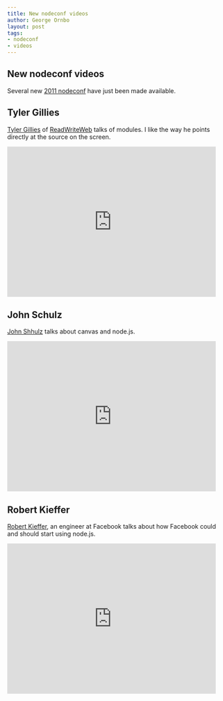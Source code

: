 ```yaml
---
title: New nodeconf videos
author: George Ornbo
layout: post
tags:
- nodeconf
- videos
---
```


## New nodeconf videos

Several new [2011 nodeconf][1] have just been made available.

## Tyler Gillies

[Tyler Gillies][2] of [ReadWriteWeb][3] talks of modules. I like the way he points directly at the source on the screen.

<iframe src="http://blip.tv/play/g_MngtCaPAI.html" width="480" height="346" frameborder="0" allowfullscreen></iframe>

## John Schulz

[John Shhulz][4] talks about canvas and node.js.

<iframe src="http://blip.tv/play/g_mngtcztgi.html" width="480" height="346" frameborder="0" allowfullscreen></iframe>

## Robert Kieffer

[Robert Kieffer][5], an engineer at Facebook talks about how Facebook could and should start using node.js.

<iframe src="http://blip.tv/play/g_MngtCYdgI.html" width="480" height="346" frameborder="0" allowfullscreen></iframe>

[1]: http://2011.nodeconf.com/
[2]: https://github.com/tjgillies
[3]: http://www.readwriteweb.com/
[4]: http://jfsiii.org/
[5]: http://www.broofa.com/
